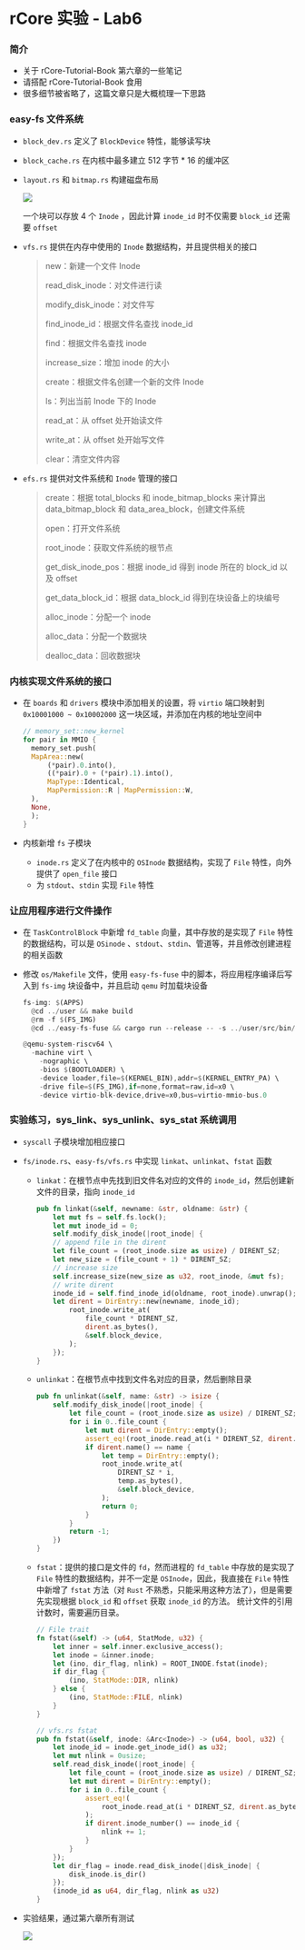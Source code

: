 # rCore 实验 - Lab6

### 简介

- 关于 rCore-Tutorial-Book 第六章的一些笔记
- 请搭配 rCore-Tutorial-Book 食用
- 很多细节被省略了，这篇文章只是大概梳理一下思路

### easy-fs 文件系统

- `block_dev.rs` 定义了 `BlockDevice` 特性，能够读写块

- `block_cache.rs` 在内核中最多建立 512 字节 * 16 的缓冲区

- `layout.rs` 和 `bitmap.rs` 构建磁盘布局

  <img src = "../assets/lab6/layout.png">

  一个块可以存放 4 个 `Inode` ，因此计算 `inode_id` 时不仅需要 `block_id` 还需要 `offset`

- `vfs.rs` 提供在内存中使用的 `Inode` 数据结构，并且提供相关的接口

  > new：新建一个文件 Inode
  >
  > read_disk_inode<V>：对文件进行读
  >
  > modify_disk_inode<V>：对文件写
  >
  > find_inode_id：根据文件名查找 inode_id
  >
  > find：根据文件名查找 inode
  >
  > increase_size：增加 inode 的大小
  >
  > create：根据文件名创建一个新的文件 Inode
  >
  > ls：列出当前 Inode 下的 Inode
  >
  > read_at：从 offset 处开始读文件
  >
  > write_at：从 offset 处开始写文件
  >
  > clear：清空文件内容

- `efs.rs` 提供对文件系统和 `Inode` 管理的接口

  > create：根据 total_blocks 和 inode_bitmap_blocks 来计算出 data_bitmap_block 和 data_area_block，创建文件系统
  >
  > open：打开文件系统
  >
  > root_inode：获取文件系统的根节点
  >
  > get_disk_inode_pos：根据 inode_id 得到 inode 所在的 block_id 以及 offset
  >
  > get_data_block_id：根据 data_block_id 得到在块设备上的块编号
  >
  > alloc_inode：分配一个 inode
  >
  > alloc_data：分配一个数据块
  >
  > dealloc_data：回收数据块

### 内核实现文件系统的接口

- 在 `boards` 和 `drivers` 模块中添加相关的设置，将 `virtio` 端口映射到 `0x10001000 ~ 0x10002000` 这一块区域，并添加在内核的地址空间中

  ```rust
  // memory_set::new_kernel
  for pair in MMIO {
  	memory_set.push(
  	MapArea::new(
  		(*pair).0.into(),
  		((*pair).0 + (*pair).1).into(),
  		MapType::Identical,
  		MapPermission::R | MapPermission::W,
  	),
  	None,
  	);
  }
  ```

- 内核新增 `fs` 子模块

  - `inode.rs` 定义了在内核中的 `OSInode` 数据结构，实现了 `File` 特性，向外提供了 `open_file` 接口
  - 为 `stdout`、`stdin` 实现 `File` 特性

### 让应用程序进行文件操作

- 在 `TaskControlBlock` 中新增 `fd_table` 向量，其中存放的是实现了 `File` 特性的数据结构，可以是 `OSinode` 、`stdout`、`stdin`、管道等，并且修改创建进程的相关函数

- 修改 `os/Makefile` 文件，使用 `easy-fs-fuse` 中的脚本，将应用程序编译后写入到 `fs-img` 块设备中，并且启动 `qemu` 时加载块设备

  ```rust
  fs-img: $(APPS)
  	@cd ../user && make build
  	@rm -f $(FS_IMG)
  	@cd ../easy-fs-fuse && cargo run --release -- -s ../user/src/bin/ -t ../user/target/riscv64gc-unknown-none-elf/release/
  
  @qemu-system-riscv64 \
  	-machine virt \
      -nographic \
      -bios $(BOOTLOADER) \
      -device loader,file=$(KERNEL_BIN),addr=$(KERNEL_ENTRY_PA) \
      -drive file=$(FS_IMG),if=none,format=raw,id=x0 \
      -device virtio-blk-device,drive=x0,bus=virtio-mmio-bus.0
  ```

### 实验练习，sys_link、sys_unlink、sys_stat 系统调用

- `syscall` 子模块增加相应接口

- `fs/inode.rs`、`easy-fs/vfs.rs` 中实现 `linkat`、`unlinkat`、`fstat` 函数

  - `linkat`：在根节点中先找到旧文件名对应的文件的 `inode_id`，然后创建新文件的目录，指向 `inode_id`

    ```rust
    pub fn linkat(&self, newname: &str, oldname: &str) {
    	let mut fs = self.fs.lock();
        let mut inode_id = 0;
        self.modify_disk_inode(|root_inode| {
        // append file in the dirent
        let file_count = (root_inode.size as usize) / DIRENT_SZ;
        let new_size = (file_count + 1) * DIRENT_SZ;
        // increase size
        self.increase_size(new_size as u32, root_inode, &mut fs);
        // write dirent
        inode_id = self.find_inode_id(oldname, root_inode).unwrap();
        let dirent = DirEntry::new(newname, inode_id);
        	root_inode.write_at(
            	file_count * DIRENT_SZ,
                dirent.as_bytes(),
                &self.block_device,
            );
        });
    }
    ```

  - `unlinkat`：在根节点中找到文件名对应的目录，然后删除目录

    ```rust
    pub fn unlinkat(&self, name: &str) -> isize {
    	self.modify_disk_inode(|root_inode| {
        	let file_count = (root_inode.size as usize) / DIRENT_SZ;
        	for i in 0..file_count {
        		let mut dirent = DirEntry::empty();
            	assert_eq!(root_inode.read_at(i * DIRENT_SZ, dirent.as_bytes_mut(), &self.block_device,),DIRENT_SZ,);
            	if dirent.name() == name {
            		let temp = DirEntry::empty();
                    root_inode.write_at(
                		DIRENT_SZ * i,
                    	temp.as_bytes(),
                    	&self.block_device,
                	);
                	return 0;
            	}
        	}
        	return -1;
        })
    }
    ```

  - `fstat`：提供的接口是文件的 `fd`，然而进程的 `fd_table` 中存放的是实现了 `File` 特性的数据结构，并不一定是 `OSInode`，因此，我直接在 `File` 特性中新增了 `fstat` 方法（对 `Rust` 不熟悉，只能采用这种方法了），但是需要先实现根据 `block_id` 和 `offset` 获取 `inode_id` 的方法。 统计文件的引用计数时，需要遍历目录。

    ```rust
    // File trait
    fn fstat(&self) -> (u64, StatMode, u32) {
    	let inner = self.inner.exclusive_access();
        let inode = &inner.inode;
        let (ino, dir_flag, nlink) = ROOT_INODE.fstat(inode);
        if dir_flag {
        	(ino, StatMode::DIR, nlink)
        } else {
        	(ino, StatMode::FILE, nlink)
        }
    }
    
    // vfs.rs fstat
    pub fn fstat(&self, inode: &Arc<Inode>) -> (u64, bool, u32) {
    	let inode_id = inode.get_inode_id() as u32;
        let mut nlink = 0usize;
        self.read_disk_inode(|root_inode| {
        	let file_count = (root_inode.size as usize) / DIRENT_SZ;
            let mut dirent = DirEntry::empty();
            for i in 0..file_count {
            	assert_eq!(
                	root_inode.read_at(i * DIRENT_SZ, dirent.as_bytes_mut(), &self.block_device,),DIRENT_SZ,
                );
                if dirent.inode_number() == inode_id {
                	nlink += 1;
                }
            }
        });
        let dir_flag = inode.read_disk_inode(|disk_inode| {
        	disk_inode.is_dir()
        });
        (inode_id as u64, dir_flag, nlink as u32)
    }
    ```

- 实验结果，通过第六章所有测试

  <img src = "../assets/lab6/result.png">